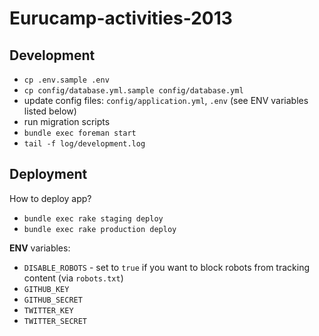 # Eurucamp-activities-2013

## Development

* `cp .env.sample .env`
* `cp config/database.yml.sample config/database.yml`
* update config files: `config/application.yml`, `.env` (see ENV variables listed below)
* run migration scripts
* `bundle exec foreman start`
* `tail -f log/development.log`

## Deployment

How to deploy app?

* `bundle exec rake staging deploy`
* `bundle exec rake production deploy`

**ENV** variables:

* `DISABLE_ROBOTS` - set to `true` if you want to block robots from tracking content (via `robots.txt`)
* `GITHUB_KEY`
* `GITHUB_SECRET`
* `TWITTER_KEY`
* `TWITTER_SECRET`



